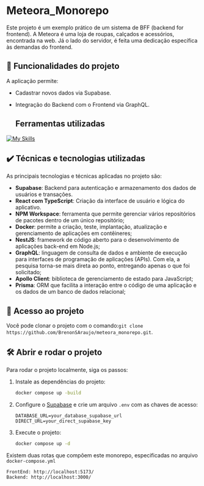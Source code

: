 # Meteora_Monorepo

Este projeto é um exemplo prático de um sistema de BFF (backend for frontend). A Meteora é uma loja de roupas, calçados e acessórios, encontrada na web. Já o lado do servidor, é feita uma dedicação específica às demandas do frontend.

## 🔨 Funcionalidades do projeto

A aplicação permite:

- Cadastrar novos dados via Supabase.
- Integração do Backend com o Frontend via GraphQL.

  ## Ferramentas utilizadas
[![My Skills](https://skillicons.dev/icons?i=ts,nestjs,docker,prisma,supabase,react,graphql,apollo,npm,vite)](https://skillicons.dev)


## ✔️ Técnicas e tecnologias utilizadas

As principais tecnologias e técnicas aplicadas no projeto são:

- **Supabase**: Backend para autenticação e armazenamento dos dados de usuários e transações.
- **React com TypeScript**: Criação da interface de usuário e lógica do aplicativo.
- **NPM Workspace**: ferramenta que permite gerenciar vários repositórios de pacotes dentro de um único repositório;
- **Docker**: permite a criação, teste, implantação, atualização e gerenciamento de aplicações em contêineres;
- **NestJS**: framework de código aberto para o desenvolvimento de aplicações back-end em Node.js;
- **GraphQL**: linguagem de consulta de dados e ambiente de execução para interfaces de programação de aplicações (APIs). Com ela, a pesquisa torna-se mais direta ao ponto, entregando apenas o que foi solicitado;
- **Apollo Client**: biblioteca de gerenciamento de estado para JavaScript;
- **Prisma**: ORM que facilita a interação entre o código de uma aplicação e os dados de um banco de dados relacional;

## 📁 Acesso ao projeto

Você pode clonar o projeto com o comando:``git clone https://github.com/BrenonSAraujo/meteora_monorepo.git``.

## 🛠️ Abrir e rodar o projeto

Para rodar o projeto localmente, siga os passos:

1. Instale as dependências do projeto:

   ```bash
   docker compose up -build
   ```

2. Configure o [Supabase](https://supabase.com/dashboard/projects) e crie um arquivo `.env` com as chaves de acesso:

   ```plaintext
   DATABASE_URL=your_database_supabase_url
   DIRECT_URL=your_direct_supabase_key
   ```

3. Execute o projeto:
   ```bash
   docker compose up -d
   ```

Existem duas rotas que compôem este monorepo, especificadas no arquivo `docker-compose.yml`
```plaintext
FrontEnd: http://localhost:5173/
Backend: http://localhost:3000/
   ```

